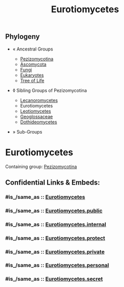 ﻿---
title: Eurotiomycetes
---

## Phylogeny 

-   « Ancestral Groups  
    -   [Pezizomycotina](Pezizomycotina)
    -   [Ascomycota](Ascomycota)
    -   [Fungi](Fungi)
    -   [Eukaryotes](Eukaryotes)
    -   [Tree of Life](../../../../Tree_of_Life.md)

-   ◊ Sibling Groups of  Pezizomycotina
    -   [Lecanoromycetes](Lecanoromycetes)
    -   Eurotiomycetes
    -   [Leotiomycetes](Leotiomycetes)
    -   [Geoglossaceae](Geoglossaceae)
    -   [Dothideomycetes](Dothideomycetes)

-   » Sub-Groups 

# Eurotiomycetes 

Containing group: [Pezizomycotina](Pezizomycotina.md)


## Confidential Links & Embeds: 

### #is_/same_as :: [Eurotiomycetes](/_Standards/bio/bio~Domain/Eukaryotes/Fungi/Ascomycota/Pezizomycotina/Eurotiomycetes.md) 

### #is_/same_as :: [Eurotiomycetes.public](/_public/bio/bio~Domain/Eukaryotes/Fungi/Ascomycota/Pezizomycotina/Eurotiomycetes.public.md) 

### #is_/same_as :: [Eurotiomycetes.internal](/_internal/bio/bio~Domain/Eukaryotes/Fungi/Ascomycota/Pezizomycotina/Eurotiomycetes.internal.md) 

### #is_/same_as :: [Eurotiomycetes.protect](/_protect/bio/bio~Domain/Eukaryotes/Fungi/Ascomycota/Pezizomycotina/Eurotiomycetes.protect.md) 

### #is_/same_as :: [Eurotiomycetes.private](/_private/bio/bio~Domain/Eukaryotes/Fungi/Ascomycota/Pezizomycotina/Eurotiomycetes.private.md) 

### #is_/same_as :: [Eurotiomycetes.personal](/_personal/bio/bio~Domain/Eukaryotes/Fungi/Ascomycota/Pezizomycotina/Eurotiomycetes.personal.md) 

### #is_/same_as :: [Eurotiomycetes.secret](/_secret/bio/bio~Domain/Eukaryotes/Fungi/Ascomycota/Pezizomycotina/Eurotiomycetes.secret.md)

